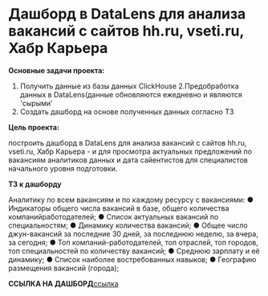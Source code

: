 
# Дашборд в DataLens для анализа вакансий с сайтов hh.ru, vseti.ru, Хабр Карьера

**Основные задачи проекта:**
1. Получить данные из базы данных ClickHouse
2.Предобработка данных в DataLens(данные обновляются ежедневно и являются 'сырыми'
2. Создать дашборд на основе полученных данных согласно ТЗ


**Цель проекта:**

построить дашборд в
DataLens для анализа вакансий с сайтов
hh.ru, vseti.ru, Хабр Карьера - и для
просмотра актуальных предложений по
вакансиям аналитиков данных и дата
сайентистов для специалистов
начального уровня подготовки.

**ТЗ к дашборду**

Аналитику по всем вакансиям и по каждому ресурсу с вакансиями:
● Индикаторы общего числа вакансий в базе, общего количества компанийработодателей;
● Список актуальных вакансий по специальностям;
● Динамику количества вакансий;
● Общее число джун-вакансий за последние 30 дней, за последнюю неделю, за
вчера, за сегодня;
● Топ компаний-работодателей, топ отраслей, топ городов, топ специальностей
по количеству вакансий;
● Среднюю зарплату и её динамику;
● Список наиболее востребованных навыков;
● Географию размещения вакансий (города);

**ССЫЛКА НА ДАШБОРД**[ссылка](https://datalens.yandex/ojbxij5z5bc6d)
